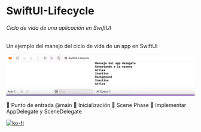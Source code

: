 # SwiftUI-Lifecycle
###### Ciclo de vida de una aplicación en SwiftUI

Un ejemplo del manejo del ciclo de vida de un app en SwiftUI

![Ciclo de vida](/SwiftUI-Lifecycle/ciclovidapp.png)

📌 Punto de entrada @main
📌 Inicialización
📌 Scene Phase
📌 Implementar AppDelegate y SceneDelegate

[![ko-fi](https://ko-fi.com/img/githubbutton_sm.svg)](https://ko-fi.com/B0B17I7VH)
